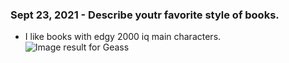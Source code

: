 ### Sept 23, 2021 - Describe youtr favorite style of books.
- I like books with edgy 2000 iq main characters. <img src="https://www.bing.com/th?id=A3040dd1f0b63f9f172b956bf68dbd80a&amp;w=110&amp;h=110&amp;c=7&amp;rs=2&amp;qlt=80&amp;o=6&amp;pid=SANGAM" alt="Image result for Geass"/>
